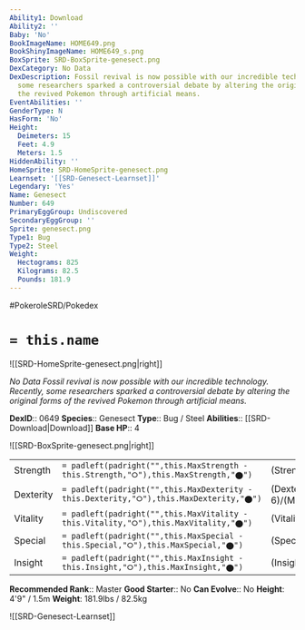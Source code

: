 ```yaml
---
Ability1: Download
Ability2: ''
Baby: 'No'
BookImageName: HOME649.png
BookShinyImageName: HOME649_s.png
BoxSprite: SRD-BoxSprite-genesect.png
DexCategory: No Data
DexDescription: Fossil revival is now possible with our incredible technology. Recently,
  some researchers sparked a controversial debate by altering the original forms of
  the revived Pokemon through artificial means.
EventAbilities: ''
GenderType: N
HasForm: 'No'
Height:
  Deimeters: 15
  Feet: 4.9
  Meters: 1.5
HiddenAbility: ''
HomeSprite: SRD-HomeSprite-genesect.png
Learnset: '[[SRD-Genesect-Learnset]]'
Legendary: 'Yes'
Name: Genesect
Number: 649
PrimaryEggGroup: Undiscovered
SecondaryEggGroup: ''
Sprite: genesect.png
Type1: Bug
Type2: Steel
Weight:
  Hectograms: 825
  Kilograms: 82.5
  Pounds: 181.9
---
```


#PokeroleSRD/Pokedex

# `= this.name`

![[SRD-HomeSprite-genesect.png|right]]

*No Data*
*Fossil revival is now possible with our incredible technology. Recently, some researchers sparked a controversial debate by altering the original forms of the revived Pokemon through artificial means.*

**DexID**:: 0649
**Species**:: Genesect
**Type**:: Bug / Steel
**Abilities**:: [[SRD-Download|Download]]
**Base HP**:: 4

![[SRD-BoxSprite-genesect.png|right]]

|           |                                                                                        |                                          |
| --------- | -------------------------------------------------------------------------------------- | ---------------------------------------- |
| Strength  | `= padleft(padright("",this.MaxStrength - this.Strength,"⭘"),this.MaxStrength,"⬤")`    | (Strength::7)/(MaxStrength::7)   |
| Dexterity | `= padleft(padright("",this.MaxDexterity - this.Dexterity,"⭘"),this.MaxDexterity,"⬤")` | (Dexterity:: 6)/(MaxDexterity::6) |
| Vitality  | `= padleft(padright("",this.MaxVitality - this.Vitality,"⭘"),this.MaxVitality,"⬤")`    | (Vitality::6)/(MaxVitality::6)   |
| Special   | `= padleft(padright("",this.MaxSpecial - this.Special,"⭘"),this.MaxSpecial,"⬤")`       | (Special::7)/(MaxSpecial::7)     |
| Insight   | `= padleft(padright("",this.MaxInsight - this.Insight,"⭘"),this.MaxInsight,"⬤")`       | (Insight::6)/(MaxInsight::6)     |

**Recommended Rank**:: Master
**Good Starter**:: No
**Can Evolve**:: No
**Height**: 4'9" / 1.5m
**Weight**: 181.9lbs / 82.5kg

![[SRD-Genesect-Learnset]]